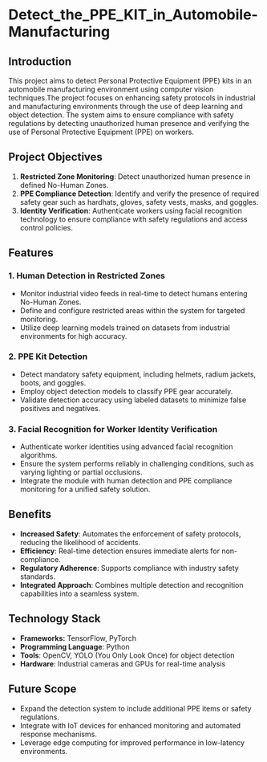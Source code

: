 # Detect_the_PPE_KIT_in_Automobile-Manufacturing
## Introduction
This project aims to detect Personal Protective Equipment (PPE) kits in an automobile manufacturing environment using computer vision techniques.The project focuses on enhancing safety protocols in industrial and manufacturing environments through the use of deep learning and object detection. The system aims to ensure compliance with safety regulations by detecting unauthorized human presence and verifying the use of Personal Protective Equipment (PPE) on workers.

## Project Objectives
1. **Restricted Zone Monitoring**: Detect unauthorized human presence in defined No-Human Zones.
2. **PPE Compliance Detection**: Identify and verify the presence of required safety gear such as hardhats, gloves, safety vests, masks, and goggles.
3. **Identity Verification**: Authenticate workers using facial recognition technology to ensure compliance with safety regulations and access control policies.

## Features
### 1. Human Detection in Restricted Zones
- Monitor industrial video feeds in real-time to detect humans entering No-Human Zones.
- Define and configure restricted areas within the system for targeted monitoring.
- Utilize deep learning models trained on datasets from industrial environments for high accuracy.

### 2. PPE Kit Detection
- Detect mandatory safety equipment, including helmets, radium jackets, boots, and goggles.
- Employ object detection models to classify PPE gear accurately.
- Validate detection accuracy using labeled datasets to minimize false positives and negatives.

### 3. Facial Recognition for Worker Identity Verification
- Authenticate worker identities using advanced facial recognition algorithms.
- Ensure the system performs reliably in challenging conditions, such as varying lighting or partial occlusions.
- Integrate the module with human detection and PPE compliance monitoring for a unified safety solution.

## Benefits
- **Increased Safety**: Automates the enforcement of safety protocols, reducing the likelihood of accidents.
- **Efficiency**: Real-time detection ensures immediate alerts for non-compliance.
- **Regulatory Adherence**: Supports compliance with industry safety standards.
- **Integrated Approach**: Combines multiple detection and recognition capabilities into a seamless system.

## Technology Stack
- **Frameworks:** TensorFlow, PyTorch
- **Programming Language**: Python
- **Tools**: OpenCV, YOLO (You Only Look Once) for object detection
- **Hardware**: Industrial cameras and GPUs for real-time analysis

## Future Scope
- Expand the detection system to include additional PPE items or safety regulations.
- Integrate with IoT devices for enhanced monitoring and automated response mechanisms.
- Leverage edge computing for improved performance in low-latency environments.
